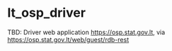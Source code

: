 # lt_osp_driver
TBD: Driver web application https://osp.stat.gov.lt, via https://osp.stat.gov.lt/web/guest/rdb-rest

